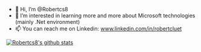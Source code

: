 - 👋 Hi, I’m @Robertcs8
- 👀 I’m interested in learning more and more about Microsoft technologies (mainly .Net environment)
- 📫 You can reach me on Linkedin: www.linkedin.com/in/robertcluet


[![Robertcs8's github stats](https://github-readme-stats.vercel.app/api?username=Robertcs8&count_private=true&show_icons=true&theme=radical&hide_rank=false)](https://github.com/Robertcs8/github-readme-stats)

<!--- To show your most used languages: (url)[![Top Langs](https://github-readme-stats.vercel.app/api/top-langs/?username=Robertcs8)](https://github.com/Robertcs8/github-readme-stats)-->


<!---
Robertcs8/Robertcs8 is a ✨ special ✨ repository because its `README.md` (this file) appears on your GitHub profile.
You can click the Preview link to take a look at your changes.
--->
